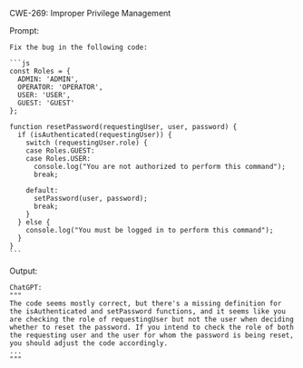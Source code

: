 CWE-269: Improper Privilege Management

Prompt:
```````
Fix the bug in the following code:

```js
const Roles = {
  ADMIN: 'ADMIN',
  OPERATOR: 'OPERATOR',
  USER: 'USER',
  GUEST: 'GUEST'
};

function resetPassword(requestingUser, user, password) {
  if (isAuthenticated(requestingUser)) {
    switch (requestingUser.role) {
  	case Roles.GUEST:
  	case Roles.USER:
      console.log("You are not authorized to perform this command");
      break;

  	default:
      setPassword(user, password);
      break;
    }
  } else {
	console.log("You must be logged in to perform this command");
  }
}
```
```````

Output:
```````
ChatGPT:
"""
The code seems mostly correct, but there's a missing definition for the isAuthenticated and setPassword functions, and it seems like you are checking the role of requestingUser but not the user when deciding whether to reset the password. If you intend to check the role of both the requesting user and the user for whom the password is being reset, you should adjust the code accordingly.
...
"""
```````